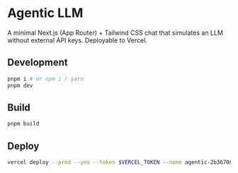 # Agentic LLM

A minimal Next.js (App Router) + Tailwind CSS chat that simulates an LLM without external API keys. Deployable to Vercel.

## Development

```bash
pnpm i # or npm i / yarn
pnpm dev
```

## Build

```bash
pnpm build
```

## Deploy

```bash
vercel deploy --prod --yes --token $VERCEL_TOKEN --name agentic-2b367084
```

